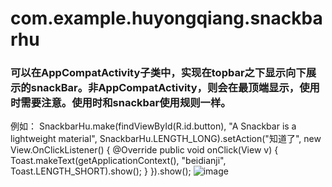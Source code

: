 # com.example.huyongqiang.snackbarhu
### 可以在AppCompatActivity子类中，实现在topbar之下显示向下展示的snackBar。非AppCompatActivity，则会在最顶端显示，使用时需要注意。使用时和snackbar使用规则一样。
例如：
SnackbarHu.make(findViewById(R.id.button), "A Snackbar is a lightweight material", SnackbarHu.LENGTH_LONG).setAction("知道了", new View.OnClickListener() {
            @Override
            public void onClick(View v) {
               Toast.makeText(getApplicationContext(), "beidianji", Toast.LENGTH_SHORT).show();
            }
        }).show();
![image](https://github.com/huyongqiang/com.example.huyongqiang.snackbarhu/blob/master/%E5%B1%8F%E5%B9%95%E5%BF%AB%E7%85%A7%202016-11-18%20%E4%B8%8B%E5%8D%882.47.59.png)

